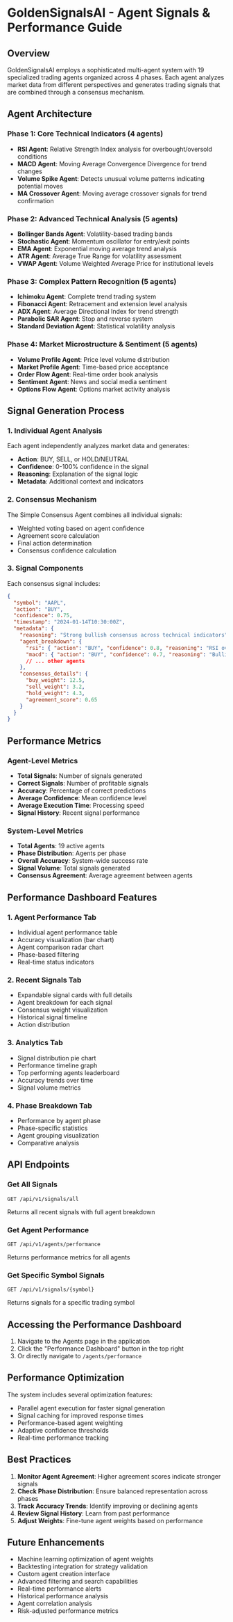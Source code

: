 # GoldenSignalsAI - Agent Signals & Performance Guide

## Overview

GoldenSignalsAI employs a sophisticated multi-agent system with 19 specialized trading agents organized across 4 phases. Each agent analyzes market data from different perspectives and generates trading signals that are combined through a consensus mechanism.

## Agent Architecture

### Phase 1: Core Technical Indicators (4 agents)
- **RSI Agent**: Relative Strength Index analysis for overbought/oversold conditions
- **MACD Agent**: Moving Average Convergence Divergence for trend changes
- **Volume Spike Agent**: Detects unusual volume patterns indicating potential moves
- **MA Crossover Agent**: Moving average crossover signals for trend confirmation

### Phase 2: Advanced Technical Analysis (5 agents)
- **Bollinger Bands Agent**: Volatility-based trading bands
- **Stochastic Agent**: Momentum oscillator for entry/exit points
- **EMA Agent**: Exponential moving average trend analysis
- **ATR Agent**: Average True Range for volatility assessment
- **VWAP Agent**: Volume Weighted Average Price for institutional levels

### Phase 3: Complex Pattern Recognition (5 agents)
- **Ichimoku Agent**: Complete trend trading system
- **Fibonacci Agent**: Retracement and extension level analysis
- **ADX Agent**: Average Directional Index for trend strength
- **Parabolic SAR Agent**: Stop and reverse system
- **Standard Deviation Agent**: Statistical volatility analysis

### Phase 4: Market Microstructure & Sentiment (5 agents)
- **Volume Profile Agent**: Price level volume distribution
- **Market Profile Agent**: Time-based price acceptance
- **Order Flow Agent**: Real-time order book analysis
- **Sentiment Agent**: News and social media sentiment
- **Options Flow Agent**: Options market activity analysis

## Signal Generation Process

### 1. Individual Agent Analysis
Each agent independently analyzes market data and generates:
- **Action**: BUY, SELL, or HOLD/NEUTRAL
- **Confidence**: 0-100% confidence in the signal
- **Reasoning**: Explanation of the signal logic
- **Metadata**: Additional context and indicators

### 2. Consensus Mechanism
The Simple Consensus Agent combines all individual signals:
- Weighted voting based on agent confidence
- Agreement score calculation
- Final action determination
- Consensus confidence calculation

### 3. Signal Components
Each consensus signal includes:
```json
{
  "symbol": "AAPL",
  "action": "BUY",
  "confidence": 0.75,
  "timestamp": "2024-01-14T10:30:00Z",
  "metadata": {
    "reasoning": "Strong bullish consensus across technical indicators",
    "agent_breakdown": {
      "rsi": { "action": "BUY", "confidence": 0.8, "reasoning": "RSI oversold bounce" },
      "macd": { "action": "BUY", "confidence": 0.7, "reasoning": "Bullish crossover" },
      // ... other agents
    },
    "consensus_details": {
      "buy_weight": 12.5,
      "sell_weight": 3.2,
      "hold_weight": 4.3,
      "agreement_score": 0.65
    }
  }
}
```

## Performance Metrics

### Agent-Level Metrics
- **Total Signals**: Number of signals generated
- **Correct Signals**: Number of profitable signals
- **Accuracy**: Percentage of correct predictions
- **Average Confidence**: Mean confidence level
- **Average Execution Time**: Processing speed
- **Signal History**: Recent signal performance

### System-Level Metrics
- **Total Agents**: 19 active agents
- **Phase Distribution**: Agents per phase
- **Overall Accuracy**: System-wide success rate
- **Signal Volume**: Total signals generated
- **Consensus Agreement**: Average agreement between agents

## Performance Dashboard Features

### 1. Agent Performance Tab
- Individual agent performance table
- Accuracy visualization (bar chart)
- Agent comparison radar chart
- Phase-based filtering
- Real-time status indicators

### 2. Recent Signals Tab
- Expandable signal cards with full details
- Agent breakdown for each signal
- Consensus weight visualization
- Historical signal timeline
- Action distribution

### 3. Analytics Tab
- Signal distribution pie chart
- Performance timeline graph
- Top performing agents leaderboard
- Accuracy trends over time
- Signal volume metrics

### 4. Phase Breakdown Tab
- Performance by agent phase
- Phase-specific statistics
- Agent grouping visualization
- Comparative analysis

## API Endpoints

### Get All Signals
```
GET /api/v1/signals/all
```
Returns all recent signals with full agent breakdown

### Get Agent Performance
```
GET /api/v1/agents/performance
```
Returns performance metrics for all agents

### Get Specific Symbol Signals
```
GET /api/v1/signals/{symbol}
```
Returns signals for a specific trading symbol

## Accessing the Performance Dashboard

1. Navigate to the Agents page in the application
2. Click the "Performance Dashboard" button in the top right
3. Or directly navigate to `/agents/performance`

## Performance Optimization

The system includes several optimization features:
- Parallel agent execution for faster signal generation
- Signal caching for improved response times
- Performance-based agent weighting
- Adaptive confidence thresholds
- Real-time performance tracking

## Best Practices

1. **Monitor Agent Agreement**: Higher agreement scores indicate stronger signals
2. **Check Phase Distribution**: Ensure balanced representation across phases
3. **Track Accuracy Trends**: Identify improving or declining agents
4. **Review Signal History**: Learn from past performance
5. **Adjust Weights**: Fine-tune agent weights based on performance

## Future Enhancements

- Machine learning optimization of agent weights
- Backtesting integration for strategy validation
- Custom agent creation interface
- Advanced filtering and search capabilities
- Real-time performance alerts
- Historical performance analysis
- Agent correlation analysis
- Risk-adjusted performance metrics 